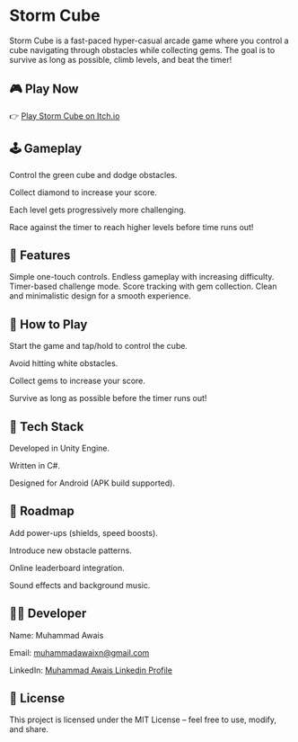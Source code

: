 <h1>Storm Cube</h1>

Storm Cube is a fast-paced hyper-casual arcade game where you control a cube navigating through obstacles while collecting gems. The goal is to survive as long as possible, climb levels, and beat the timer!

<h2>🎮 Play Now</h2>

👉 [Play Storm Cube on Itch.io](https://awaixultan.itch.io/stormcube)

<h2>🕹 Gameplay</h2>

Control the green cube and dodge obstacles.

Collect diamond to increase your score.

Each level gets progressively more challenging.

Race against the timer to reach higher levels before time runs out!

<h2>🚀 Features</h2>

Simple one-touch controls.
Endless gameplay with increasing difficulty.
Timer-based challenge mode.
Score tracking with gem collection.
Clean and minimalistic design for a smooth experience.

<h2>🚀 How to Play</h2>

Start the game and tap/hold to control the cube.

Avoid hitting white obstacles.

Collect gems to increase your score.

Survive as long as possible before the timer runs out!

<h2>🔧 Tech Stack</h2>

Developed in Unity Engine.

Written in C#.

Designed for Android (APK build supported).

<h2>📌 Roadmap</h2>

Add power-ups (shields, speed boosts).

Introduce new obstacle patterns.

Online leaderboard integration.

Sound effects and background music.

<h2>👨‍💻 Developer</h2>

Name: Muhammad Awais

Email: [muhammadawaixn@gmail.com](muhammadawaixn@gmail.com)

LinkedIn: [Muhammad Awais Linkedin Profile](https://www.linkedin.com/in/awaix/)

<h2>📜 License</h2>

This project is licensed under the MIT License – feel free to use, modify, and share.
